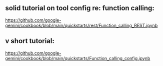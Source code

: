 ## solid tutorial on tool config re: function calling:

https://github.com/google-gemini/cookbook/blob/main/quickstarts/rest/Function_calling_REST.ipynb

## v short tutorial:
https://github.com/google-gemini/cookbook/blob/main/quickstarts/Function_calling_config.ipynb